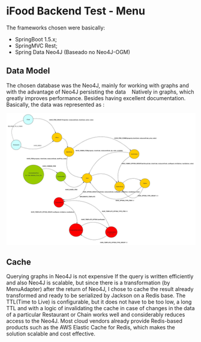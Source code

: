 # iFood Backend Test - Menu

The frameworks chosen were basically:
 
  * SpringBoot 1.5.x;
  * SpringMVC Rest;
  * Spring Data Neo4J (Baseado no Neo4J-OGM)
  
## Data Model

 The chosen database was the Neo4J, mainly for working with graphs and with the advantage of Neo4J persisting the data
   Natively in graphs, which greatly improves performance. Besides having excellent documentation.
  
   Basically, the data was represented as :
  
  ![modelo de dados](https://github.com/fabiocmazzo/ifood-backend-menu-test/raw/master/documents/Ifood%20Menu%20Model.jpg)
 
## Cache

Querying graphs in Neo4J is not expensive If the query is written efficiently and also Neo4J is scalable, but since there is a transformation (by MenuAdapter) after the return of Neo4J, I chose to cache the result already transformed and ready to be serialized by Jackson on a Redis base. The TTL(Time to Live) is configurable, but it does not have to be too low, a long TTL and with a logic of invalidating the cache in case of changes in the data of a particular Restaurant or Chain works well and considerably reduces access to the Neo4J. Most cloud vendors already provide Redis-based products such as the AWS Elastic Cache for Redis, which makes the solution scalable and cost effective.
  
  
